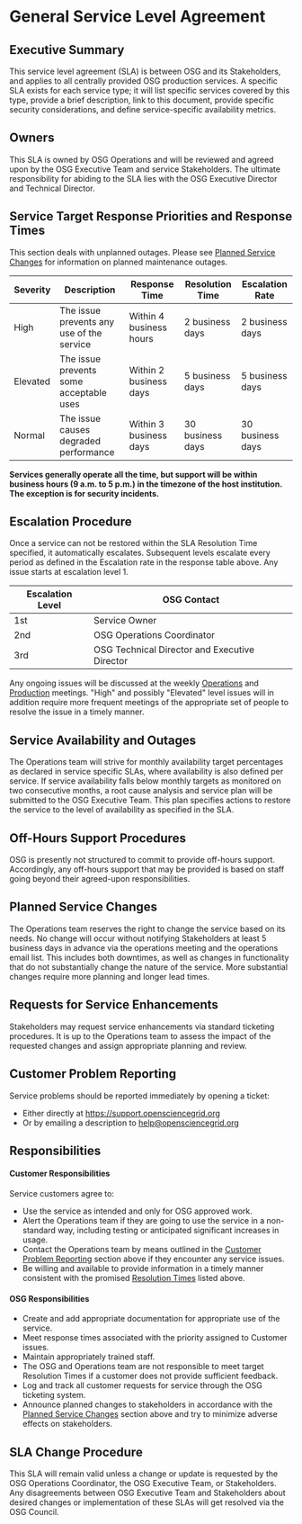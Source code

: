General Service Level Agreement
===============================

Executive Summary
-----------------

This service level agreement (SLA) is between OSG and its Stakeholders, and applies to all centrally provided OSG production services. A specific SLA exists for each service type; it will list specific services covered by this type, provide a brief description, link to this document, provide specific security considerations, and define service-specific availability metrics.

Owners
------

This SLA is owned by OSG Operations and will be reviewed and agreed upon by the OSG Executive Team and service Stakeholders. The ultimate responsibility for abiding to the SLA lies with the OSG Executive Director and Technical Director. 

Service Target Response Priorities and Response Times
-----------------------------------------------------

This section deals with unplanned outages. Please see [Planned Service Changes](#planned-service-changes) for information on planned maintenance outages.

| Severity | Description | Response Time | Resolution Time | Escalation Rate |
| -------- | ----------- | ------------- | --------------- | --------------- |
| High | The issue prevents any use of the service | Within 4 business hours | 2 business days | 2 business days |
| Elevated | The issue prevents some acceptable uses | Within 2 business days | 5 business days | 5 business days |
| Normal | The issue causes degraded performance | Within 3 business days | 30 business days | 30 business days |

**Services generally operate all the time, but support will be within business hours (9 a.m. to 5 p.m.) in the timezone of the host institution. The exception is for security incidents.**

Escalation Procedure
--------------------

Once a service can not be restored within the SLA Resolution Time specified, it automatically escalates. Subsequent levels escalate every period as defined in the Escalation rate in the response table above. Any issue starts at escalation level 1.

| Escalation Level | OSG Contact |
| ---------------- | ----------- |
| 1st | Service Owner |
| 2nd | OSG Operations Coordinator |
| 3rd | OSG Technical Director and Executive Director |

Any ongoing issues will be discussed at the weekly [Operations](/#weekly-operations-meetings) and [Production](https://osg-htc.org/production/#weekly-production-meetings) meetings. "High" and possibly "Elevated" level issues will in addition require more frequent meetings of the appropriate set of people to resolve the issue in a timely manner.

Service Availability and Outages
--------------------------------

The Operations team will strive for monthly availability target percentages as declared in service specific SLAs, where availability is also defined per service. If service availability falls below monthly targets as monitored on two consecutive months, a root cause analysis and service plan will be submitted to the OSG Executive Team. This plan specifies actions to restore the service to the level of availability as specified in the SLA.

Off-Hours Support Procedures
----------------------------

OSG is presently not structured to commit to provide off-hours support. Accordingly, any off-hours support that may be provided is based on staff going beyond their agreed-upon responsibilities.

Planned Service Changes
-----------------------

The Operations team reserves the right to change the service based on its needs. No change will occur without notifying Stakeholders at least 5 business days in advance via the operations meeting and the operations email list. This includes both downtimes, as well as changes in functionality that do not substantially change the nature of the service. More substantial changes require more planning and longer lead times.

Requests for Service Enhancements
---------------------------------

Stakeholders may request service enhancements via standard ticketing procedures. It is up to the Operations team to assess the impact of the requested changes and assign appropriate planning and review.

Customer Problem Reporting
--------------------------

Service problems should be reported immediately by opening a ticket:

   - Either directly at <https://support.opensciencegrid.org>
   - Or by emailing a description to <help@opensciencegrid.org>

Responsibilities
----------------

#### Customer Responsibilities

Service customers agree to:

   - Use the service as intended and only for OSG approved work.
   - Alert the Operations team if they are going to use the service in a non-standard way, including testing or anticipated significant increases in usage.
   - Contact the Operations team by means outlined in the [Customer Problem Reporting](#customer-problem-reporting) section above if they encounter any service issues.
   - Be willing and available to provide information in a timely manner consistent with the promised [Resolution Times](#service-target-response-priorities-and-response-times) listed above.

#### OSG Responsibilities

   - Create and add appropriate documentation for appropriate use of the service.
   - Meet response times associated with the priority assigned to Customer issues.
   - Maintain appropriately trained staff.
   - The OSG and Operations team are not responsible to meet target Resolution Times if a customer does not provide sufficient feedback.
   - Log and track all customer requests for service through the OSG ticketing system.
   - Announce planned changes to stakeholders in accordance with the [Planned Service Changes](#planned-service-changes) section above and try to minimize adverse effects on stakeholders.

SLA Change Procedure
--------------------

This SLA will remain valid unless a change or update is requested by the OSG Operations Coordinator, the OSG Executive Team, or Stakeholders. Any disagreements between OSG Executive Team and Stakeholders about desired changes or implementation of these SLAs will get resolved via the OSG Council.
